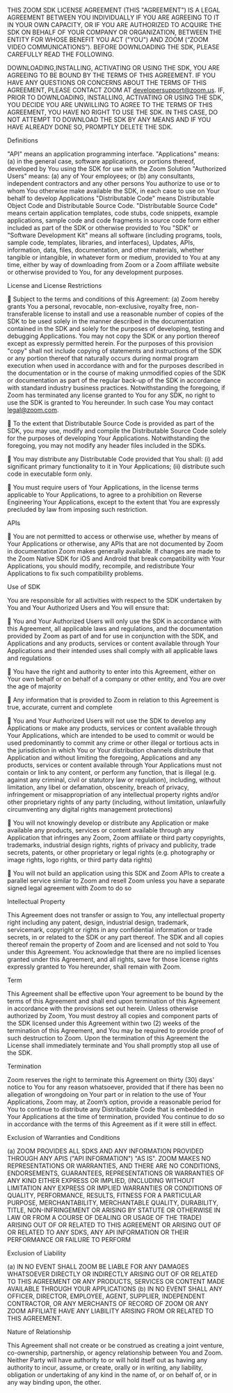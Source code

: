 THIS ZOOM SDK LICENSE AGREEMENT (THIS "AGREEMENT") IS A LEGAL AGREEMENT BETWEEN YOU INDIVIDUALLY IF YOU ARE AGREEING TO IT IN YOUR OWN CAPACITY, OR IF YOU ARE AUTHORIZED TO
ACQUIRE THE SDK ON BEHALF OF YOUR COMPANY OR ORGANIZATION, BETWEEN THE ENTITY FOR WHOSE BENEFIT YOU ACT ("YOU") AND ZOOM (“ZOOM VIDEO COMMUNICATIONS”). BEFORE
DOWNLOADING THE SDK, PLEASE CAREFULLY READ THE FOLLOWING. 

DOWNLOADING,INSTALLING, ACTIVATING OR USING THE SDK, YOU ARE AGREEING TO BE BOUND BY THE TERMS OF THIS AGREEMENT. IF YOU HAVE ANY QUESTIONS OR CONCERNS ABOUT THE TERMS OF THIS AGREEMENT,
PLEASE CONTACT ZOOM AT developersupport@zoom.us. IF, PRIOR TO DOWNLOADING, INSTALLING, ACTIVATING OR USING THE SDK, YOU DECIDE YOU ARE UNWILLING TO AGREE TO THE TERMS OF THIS AGREEMENT, YOU HAVE NO RIGHT TO USE THE SDK. IN THIS CASE, DO NOT ATTEMPT TO DOWNLOAD THE SDK BY
ANY MEANS AND IF YOU HAVE ALREADY DONE SO, PROMPTLY DELETE THE SDK.

Definitions

"API" means an application programming interface.
"Applications" means: (a) in the general case, software applications, or portions thereof, developed by You using the SDK for use with the Zoom Solution
"Authorized Users" means: (a) any of Your employees; or (b) any consultants, independent contractors and any other persons You authorize to use or to whom You otherwise make available the SDK, in each
case to use on Your behalf to develop Applications
"Distributable Code" means Distributable Object Code and Distributable Source Code.
"Distributable Source Code" means certain application templates, code stubs, code snippets, example applications, sample code and code fragments in source code form either included as part of the SDK or
otherwise provided to You
"SDK" or "Software Development Kit" means all software (including programs, tools, sample code, templates, libraries, and interfaces), Updates, APIs, information, data, files, documentation, and other
materials, whether tangible or intangible, in whatever form or medium, provided to You at any time, either by way of downloading from Zoom or a Zoom affiliate website or otherwise provided to You, for
any development purposes.

License and License Restrictions

 Subject to the terms and conditions of this Agreement: (a) Zoom hereby grants You a personal, revocable, non-exclusive, royalty free, non-transferable license to install and use a reasonable number of 
copies of the SDK to be used solely in the manner described in the documentation contained in the SDK and solely for the purposes of developing,
testing and debugging Applications. You may not copy the SDK or any portion thereof except as expressly permitted herein. For the purposes of this provision "copy" shall not
include copying of statements and instructions of the SDK or any portion thereof that naturally occurs during normal program execution when used in accordance with and
for the purposes described in the documentation or in the course of making unmodified copies of the SDK or documentation as part of the regular back-up of the SDK in
accordance with standard industry business practices. Notwithstanding the foregoing, if Zoom has terminated any license granted to You for any SDK, no right to use the SDK is
granted to You hereunder. In such case You may contact legal@zoom.com.

 To the extent that Distributable Source Code is provided as part of the SDK, you may use, modify and compile the Distributable Source Code solely for the purposes of
developing Your Applications. Notwithstanding the foregoing, you may not modify any header files included in the SDKs.

 You may distribute any Distributable Code provided that You shall: (i) add significant primary functionality to it in Your Applications; (ii) distribute such code in executable
form only.

 You must require users of Your Applications, in the license terms applicable to Your Applications, to agree to a prohibition on Reverse Engineering Your Applications, except
to the extent that You are expressly precluded by law from imposing such restriction.

APIs

 You are not permitted to access or otherwise use, whether by means of Your Applications or otherwise, any APIs that are not documented by Zoom in documentation
Zoom makes generally available. If changes are made to the Zoom Native SDK for iOS and Android that break compatibility with Your Applications, you should modify,
recompile, and redistribute Your Applications to fix such compatibility problems. 


Use of SDK

You are responsible for all activities with respect to the SDK undertaken by You and Your Authorized Users and You will ensure that:

 You and Your Authorized Users will only use the SDK in accordance with this Agreement, all applicable laws and regulations, and the documentation provided by Zoom as part of
and for use in conjunction with the SDK, and Applications and any products, services or content available through Your Applications and their intended uses shall comply with
all applicable laws and regulations

 You have the right and authority to enter into this Agreement, either on Your own behalf or on behalf of a company or other entity, and You are over the age of majority

 Any information that is provided to Zoom in relation to this Agreement is true, accurate, current and complete

 You and Your Authorized Users will not use the SDK to develop any Applications or make any products, services or content available through Your Applications, which are
intended to be used to commit or would be used predominantly to commit any crime or other illegal or tortious acts in the jurisdiction in which You or Your distribution channels
distribute that Application and without limiting the foregoing, Applications and any products, services or content available through Your Applications must not contain or
link to any content, or perform any function, that is illegal (e.g. against any criminal, civil or statutory law or regulation), including, without limitation, any libel or defamation,
obscenity, breach of privacy, infringement or misappropriation of any intellectual property rights and/or other proprietary rights of any party (including, without
limitation, unlawfully circumventing any digital rights management protections)

 You will not knowingly develop or distribute any Application or make available any products, services or content available through any Application that infringes any Zoom,
Zoom affiliate or third party copyrights, trademarks, industrial design rights, rights of privacy and publicity, trade secrets, patents, or other proprietary or legal rights (e.g.
photography or image rights, logo rights, or third party data rights)

 You will not build an application using this SDK and Zoom APIs to create a parallel service similar to Zoom and resell Zoom unless you have a separate signed legal agreement with Zoom to do so

Intellectual Property

This Agreement does not transfer or assign to You, any intellectual property right including any patent, design, industrial design, trademark, servicemark, copyright or rights in any confidential information or
trade secrets, in or related to the SDK or any part thereof. The SDK and all copies thereof remain the property of Zoom and are licensed and not sold to You under this Agreement. You acknowledge that
there are no implied licenses granted under this Agreement, and all rights, save for those license rights expressly granted to You hereunder, shall remain with Zoom.

Term

This Agreement shall be effective upon Your agreement to be bound by the terms of this Agreement and shall end upon termination of this Agreement in accordance with the provisions set out herein. Unless
otherwise authorized by Zoom, You must destroy all copies and component parts of the SDK licensed under this Agreement within two (2) weeks of the termination of this Agreement, and You may be
required to provide proof of such destruction to Zoom. Upon the termination of this Agreement the License shall immediately terminate and You shall promptly stop all use of the SDK.

Termination

Zoom reserves the right to terminate this Agreement on thirty (30) days' notice to You for any reason whatsoever, provided that if there has been no allegation of wrongdoing on Your part or in relation to the
use of Your Applications, Zoom may, at Zoom’s option, provide a reasonable period for You to continue to distribute any Distributable Code that is embedded in Your Applications at the time of termination,
provided You continue to do so in accordance with the terms of this Agreement as if it were still in effect.

Exclusion of Warranties and Conditions


(a) ZOOM PROVIDES ALL SDKS AND ANY INFORMATION PROVIDED THROUGH ANY APIS ("API INFORMATION") "AS IS". ZOOM MAKES NO REPRESENTATIONS OR WARRANTIES, AND THERE
ARE NO CONDITIONS, ENDORSEMENTS, GUARANTEES, REPRESENTATIONS OR WARRANTIES OF ANY KIND EITHER EXPRESS OR IMPLIED, (INCLUDING WITHOUT LIMITATION ANY EXPRESS
OR IMPLIED WARRANTIES OR CONDITIONS OF QUALITY, PERFORMANCE, RESULTS, FITNESS FOR A PARTICULAR PURPOSE, MERCHANTABILITY, MERCHANTABLE QUALITY, DURABILITY,
TITLE, NON-INFRINGEMENT OR ARISING BY STATUTE OR OTHERWISE IN LAW OR FROM A COURSE OF DEALING OR USAGE OF THE TRADE) ARISING OUT OF OR RELATED TO THIS
AGREEMENT OR ARISING OUT OF OR RELATED TO ANY SDKS, ANY API INFORMATION OR THEIR PERFORMANCE OR FAILURE TO PERFORM
 
Exclusion of Liability

(a) IN NO EVENT SHALL ZOOM BE LIABLE FOR ANY DAMAGES WHATSOEVER DIRECTLY OR INDIRECTLY ARISING OUT OF OR RELATED TO THIS AGREEMENT OR ANY PRODUCTS,
SERVICES OR CONTENT MADE AVAILABLE THROUGH YOUR APPLICATIONS
(b) IN NO EVENT SHALL ANY OFFICER, DIRECTOR, EMPLOYEE, AGENT, SUPPLIER, INDEPENDENT CONTRACTOR, OR ANY MERCHANTS OF RECORD OF ZOOM OR ANY
ZOOM AFFILIATE HAVE ANY LIABILITY ARISING FROM OR RELATED TO THIS AGREEMENT.

Nature of Relationship

This Agreement shall not create or be construed as creating a joint venture, co-ownership, partnership, or agency relationship between You and Zoom. Neither Party will have authority to or will hold itself out as
having any authority to incur, assume, or create, orally or in writing, any liability, obligation or undertaking of any kind in the name of, or on behalf of, or in any way binding upon, the other.
